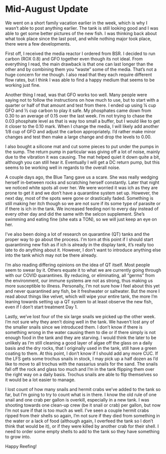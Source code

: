 # Mid-August Update

We went on a short family vacation earlier in the week, which is why I
wasn’t able to post anything earlier.  The tank is still looking good
and I was able to get some better pictures of the new fish.  I was
thinking back about what took place since the last post, and while
nothing major took place, there were a few developments.

First off, I received the media reactor I ordered from BSR.  I decided
to run carbon (ROX 0.8) and GFO together even though its not ideal.
From everything I read, the main drawback is that one can last longer
than the other and by combining them you “waste” some of the media.
That’s not a huge concern for me though.  I also read that they each
require different flow rates, but I think I was able to find a happy
medium that seems to be working just fine.

Another thing I read, was that GFO works too well.  Many people were
saying not to follow the instructions on how much to use, but to start
with a quarter or half of that amount and test from there.  I ended up
using ¼ cup GFO and ½ cup carbon to play it safe.  My phosphates came
down from 0.30 to an average of 0.15 over the last week.  I’m not trying
to chase the 0.03 phosphate level as that is way too small a buffer, but
I would like to get it closer to the 0.10 mark.  When I change the
media, I will likely add another 1/8 cup of GFO and adjust the carbon
appropriately.  I’d rather make minor changes and test then make a large
change and drop the levels to 0.00.

I also bought a silicone mat and cut some pieces to put under the pumps
in the sump.  The return pump in particular was giving off a lot of
noise, mainly due to the vibration it was causing.  The mat helped quiet
it down quite a bit, although you can still hear it.  Eventually I will
get a DC return pump, but this seems to be working well in regards to
the overall noise.

A couple days ago, the Blue Tang gave us a scare.  She was really
wedging herself in-between rocks and scratching herself constantly.
Later that night we noticed white spots all over her.  We were worried
it was ich as they are prone to get it and we don’t have a quarantine
system set up.  However, the next day, most of the spots were gone or
drastically faded.  Something is still making her itch though so we are
not sure if its some type of parasite or if there is ich in the tank.
We increased feeding nori to every day instead of every other day and
did the same with the selcon supplement.  She’s swimming and eating fine
(she eats a TON), so we will just keep an eye on her.

I’ve also been doing a lot of research on quarantine (QT) tanks and the
proper way to go about the process.  I’m torn at this point if I should
start quarantining new fish as if ich is already in the display tank,
it’s really too late to do anything about it.  However, I don’t want to
introduce anything else into the tank which may not be there already.

I’m also reading differing opinions on the idea of QT itself.  Most
people seem to swear by it.  Others equate it to what we are currently
going through with our COVID quarantines.  By reducing, or eliminating,
all “germs” from the environment, our immune systems are not as strong,
thus making us more susceptible to illness.  Personally, I’m not sure
how I feel about this yet and never quarantined any fish, be it
freshwater or saltwater.  But the more I read about things like velvet,
which will wipe your entire tank, the more I’m leaning towards setting
up a QT system to at least observe the new fish, even if I don’t start
treatment Day 1.

Lastly, we’ve lost four of the six large snails we picked up the other
week.  I’m not sure why they aren’t doing well in the tank.  We haven’t
lost any of the smaller snails since we introduced them.  I don’t know
if there is something wrong in the water causing them to die or if there
simply is not enough food in the tank and they are starving.  I would
think the later to be unlikely as I’m still cleaning a good layer of
algae off the glass on a daily basis and the dry rocks, that I
originally used in the tank, still have a green coating to them.  At
this point, I don’t know if I should add any more CUC.  If the LFS gets
some trochus snails in stock, I may pick up a half dozen as I’d like to
move to all trochus with the nassarius snails for the sand.  The snails
fall off the rock and glass too much and I’m in the tank flipping them
over the right way on a daily basis.  Trochus snails are able to flip
themselves so it would be a lot easier to manage.

I lost count of how many snails and hermit crabs we’ve added to the tank
so far, but I’m going to try to count what is in there.  I know the old
rule of one snail and one crab per gallon is overkill, especially in a
new tank.  I was shooting towards one clean-up crew (be it snail or
crab) per gallon, but now I’m not sure if that is too much as well.
I’ve seen a couple hermit crabs ripped from their shells so again, I’m
not sure if they died from something in the water or a lack of food
(although again, I overfeed the tank so I don’t think that would be it),
or if they were killed by another crab for their shell.  I need to order
some empty shells to add to the tank so they have something to grow
into.

Happy Reefing!
